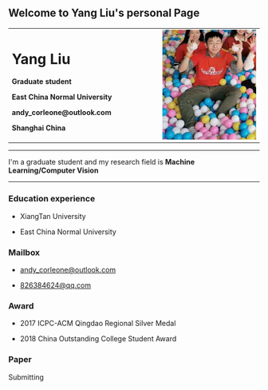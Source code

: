 ## Welcome to Yang Liu's personal Page


<div>
<table border="0">
  <tr height=50px>
    <td width="60%">
      <h1>Yang Liu</h1>
      <p><b>Graduate student</b></p>
      <p><b>East China Normal University</b></p>
      <p><b>andy_corleone@outlook.com</b></p>
      <p><b>Shanghai China</b></p>
    </td>
    <td width="40%">
      <img src="/andy.jpg" width="100%">
    </td>
  </tr>
</table>
</div>

---

I'm a graduate student and my research field is **Machine Learning/Computer Vision**

---

### Education experience
- XiangTan University

- East China Normal University

### Mailbox
- andy_corleone@outlook.com

- 826384624@qq.com


### Award
- 2017 ICPC-ACM Qingdao Regional Silver Medal

- 2018 China Outstanding College Student Award


### Paper
Submitting


